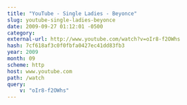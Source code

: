 ```yaml
---
title: "YouTube - Single Ladies - Beyonce"
slug: youtube-single-ladies-beyonce
date: 2009-09-27 01:12:01 -0500
category: 
external-url: http://www.youtube.com/watch?v=oIr8-f2OWhs
hash: 7cf618af3c0f0fbfa0427ec41dd83fb3
year: 2009
month: 09
scheme: http
host: www.youtube.com
path: /watch
query:
    v: "oIr8-f2OWhs"
---
```



